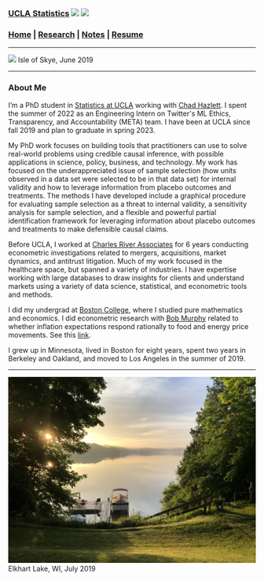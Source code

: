 
### [UCLA Statistics](http://directory.stat.ucla.edu/active_students/single-page/?smid=1612) [<img src="https://www.linkedin.com/favicon.ico" width="24">](https://www.linkedin.com/in/adam-rohde)  [<img src="https://github.com/favicon.ico" width="24">](https://github.com/Adam-Rohde)
### [Home](README.md) | [Research](Research.md) | [Notes](Notes.md) | [Resume](docs/Adam_R_Rohde_Resume.pdf)

---
![](images/scotland1_2.JPG)
Isle of Skye, June 2019

---
### About Me

I’m a PhD student in [Statistics at UCLA](http://statistics.ucla.edu/) working with [Chad Hazlett](https://www.chadhazlett.com/). I spent the summer of 2022 as an Engineering Intern on Twitter's ML Ethics, Transparency, and Accountability (META) team. I have been at UCLA since fall 2019 and plan to graduate in spring 2023.

My PhD work focuses on building tools that practitioners can use to solve real-world problems using credible causal inference, with possible applications in science, policy, business, and technology. My work has focused on the underappreciated issue of sample selection (how units observed in a data set were selected to be in that data set) for internal validity and how to leverage information from placebo outcomes and treatments. The methods I have developed include a graphical procedure for evaluating sample selection as a threat to internal validity, a sensitivity analysis for sample selection, and a flexible and powerful partial identification framework for leveraging information about placebo outcomes and treatments to make defensible causal claims. 

Before UCLA, I worked at [Charles River Associates](http://www.crai.com/) for 6 years conducting econometric investigations related to mergers, acquisitions, market dynamics, and antitrust litigation. Much of my work focused in the healthcare space, but spanned a variety of industries. I have expertise working with large databases to draw insights for clients and understand markets using a variety of data science, statistical, and econometric tools and methods. 
<!--Over the course of the prior six years at [Charles River Associates](http://www.crai.com/), my work focused on data science related to mergers, acquisitions, and antitrust litigation. This consisted of designing and conducting empirical analyses of market dynamics in a variety of industries. Working with [Sandra Chan](http://www.crai.com/expert/sandra-chan) among others, much of my work was in the healthcare space. My responsibilities included exploring, cleaning, manipulating, and analyzing large client datasets (e.g., shipment data, transaction data, claims data, prescription data) to understand competition, pricing, and client operations. Analyses included modeling prices, demand, willingness-to-pay, market share, market size, and other key factors to estimate effects of anticompetitive acts, potential mergers, and prevailing market conditions. -->

I did my undergrad at [Boston College](https://www.bc.edu/), where I studied pure mathematics and economics. I did econometric research with [Bob Murphy](https://www.bc.edu/bc-web/schools/mcas/departments/economics/people/faculty-directory/robert-murphy.html) related to whether inflation expectations respond rationally to food and energy price movements. See this [link](https://link.springer.com/article/10.1057%2Feej.2015.50).

I grew up in Minnesota, lived in Boston for eight years, spent two years in Berkeley and Oakland, and moved to Los Angeles in the summer of 2019.

--- 
![](images/wi.jpg)
Elkhart Lake, WI, July 2019
